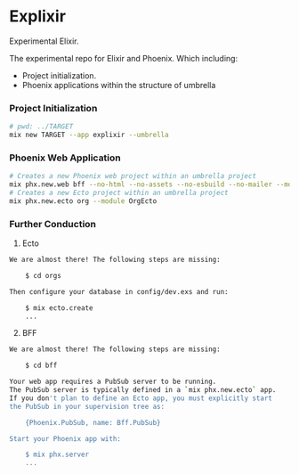 # Explixir

Experimental Elixir.

The experimental repo for Elixir and Phoenix.
Which including:
- Project initialization.
- Phoenix applications within the structure of umbrella

### Project Initialization
```zsh
# pwd: ../TARGET
mix new TARGET --app explixir --umbrella
```

### Phoenix Web Application
```zsh
# Creates a new Phoenix web project within an umbrella project
mix phx.new.web bff --no-html --no-assets --no-esbuild --no-mailer --module BffEnd
# Creates a new Ecto project within an umbrella project
mix phx.new.ecto org --module OrgEcto
```

### Further Conduction
1. Ecto
```zsh
We are almost there! The following steps are missing:

    $ cd orgs

Then configure your database in config/dev.exs and run:

    $ mix ecto.create
    ...
```

2. BFF
```zsh
We are almost there! The following steps are missing:

    $ cd bff

Your web app requires a PubSub server to be running.
The PubSub server is typically defined in a `mix phx.new.ecto` app.
If you don't plan to define an Ecto app, you must explicitly start
the PubSub in your supervision tree as:

    {Phoenix.PubSub, name: Bff.PubSub}

Start your Phoenix app with:

    $ mix phx.server
    ...
```